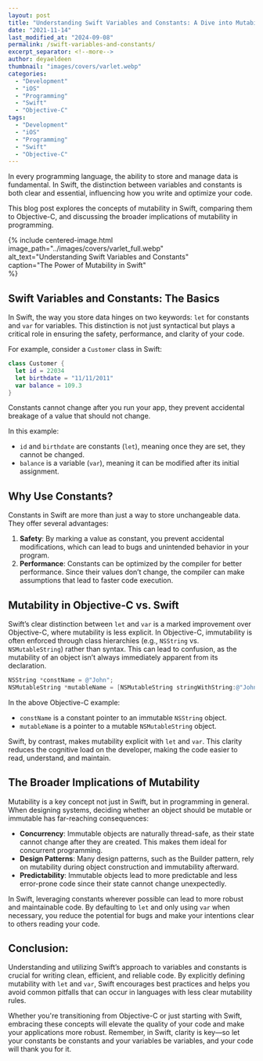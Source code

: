 ```yaml
---
layout: post
title: "Understanding Swift Variables and Constants: A Dive into Mutability"
date: "2021-11-14"
last_modified_at: "2024-09-08"
permalink: /swift-variables-and-constants/
excerpt_separator: <!--more-->
author: deyaeldeen
thumbnail: "images/covers/varlet.webp"
categories: 
  - "Development"
  - "iOS"
  - "Programming"
  - "Swift"
  - "Objective-C"
tags: 
  - "Development"
  - "iOS"
  - "Programming"
  - "Swift"
  - "Objective-C"
---
```


In every programming language, the ability to store and manage data is fundamental. In Swift, the distinction between variables and constants is both clear and essential, influencing how you write and optimize your code. 
<!--more-->

This blog post explores the concepts of mutability in Swift, comparing them to Objective-C, and discussing the broader implications of mutability in programming.

{%
 include centered-image.html  
 image_path="../images/covers/varlet_full.webp"  
 alt_text="Understanding Swift Variables and Constants"  
 caption="The Power of Mutability in Swift"  
%}

## Swift Variables and Constants: The Basics

In Swift, the way you store data hinges on two keywords: `let` for constants and `var` for variables. This distinction is not just syntactical but plays a critical role in ensuring the safety, performance, and clarity of your code.

For example, consider a `Customer` class in Swift:
```swift
class Customer {
  let id = 22034
  let birthdate = "11/11/2011"
  var balance = 109.3
}
```

Constants cannot change after you run your app, they prevent accidental breakage of a value that should not change.

In this example:
- `id` and `birthdate` are constants (`let`), meaning once they are set, they cannot be changed.
- `balance` is a variable (`var`), meaning it can be modified after its initial assignment.

## Why Use Constants?

Constants in Swift are more than just a way to store unchangeable data. They offer several advantages:
1. **Safety**: By marking a value as constant, you prevent accidental modifications, which can lead to bugs and unintended behavior in your program.
2. **Performance**: Constants can be optimized by the compiler for better performance. Since their values don’t change, the compiler can make assumptions that lead to faster code execution.

## Mutability in Objective-C vs. Swift

Swift’s clear distinction between `let` and `var` is a marked improvement over Objective-C, where mutability is less explicit. In Objective-C, immutability is often enforced through class hierarchies (e.g., `NSString` vs. `NSMutableString`) rather than syntax. This can lead to confusion, as the mutability of an object isn’t always immediately apparent from its declaration.

```objective-c
NSString *constName = @"John";
NSMutableString *mutableName = [NSMutableString stringWithString:@"John"];
```

In the above Objective-C example:
- `constName` is a constant pointer to an immutable `NSString` object.
- `mutableName` is a pointer to a mutable `NSMutableString` object.

Swift, by contrast, makes mutability explicit with `let` and `var`. This clarity reduces the cognitive load on the developer, making the code easier to read, understand, and maintain.

## The Broader Implications of Mutability

Mutability is a key concept not just in Swift, but in programming in general. When designing systems, deciding whether an object should be mutable or immutable has far-reaching consequences:

- **Concurrency**: Immutable objects are naturally thread-safe, as their state cannot change after they are created. This makes them ideal for concurrent programming.
- **Design Patterns**: Many design patterns, such as the Builder pattern, rely on mutability during object construction and immutability afterward.
- **Predictability**: Immutable objects lead to more predictable and less error-prone code since their state cannot change unexpectedly.

In Swift, leveraging constants wherever possible can lead to more robust and maintainable code. By defaulting to `let` and only using `var` when necessary, you reduce the potential for bugs and make your intentions clear to others reading your code.

## Conclusion:

Understanding and utilizing Swift’s approach to variables and constants is crucial for writing clean, efficient, and reliable code. By explicitly defining mutability with `let` and `var`, Swift encourages best practices and helps you avoid common pitfalls that can occur in languages with less clear mutability rules.

Whether you're transitioning from Objective-C or just starting with Swift, embracing these concepts will elevate the quality of your code and make your applications more robust. Remember, in Swift, clarity is key—so let your constants be constants and your variables be variables, and your code will thank you for it.
